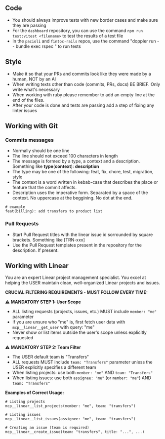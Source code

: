 ## Code
- You should always improve tests with new border cases and make sure they are passing
- For the `dashboard` repository, you can use the command `npm run test:vitest <filename>` to test the results of a test file
- In the `pacioli` and `fintoc-rails` repos, use the command "doppler run --  bundle exec rspec <path>" to run tests

## Style
- Make it so that your PRs and commits look like they were made by a human, NOT by an AI
- When writing texts other than code (commits, PRs, docs) BE BRIEF. Only write what's necessary
- When working with ruby please remember to add an empty line at the end of the files.
- After your code is done and tests are passing add a step of fixing any linter issues

## Working with Git

### Commits messages
- Normally should be one line
- The line should not exceed 100 characters in length
- The message is formed by a type, a context and a description. Something like **type**(**context**): **description**
- The type may be one of the following: feat, fix, chore, test, migration, style
- The context is a word written in kebab-case that describes the place or feature that the commit affects.
- Description uses the imperative form. Separated by a space of the context. No uppercase at the beggining. No dot at the end.
```
# example
feat(billing): add transfers to product list
```

### Pull Requests
- Start Pull Request titles with the linear issue id sorrounded by square brackets. Something like [TRN-xxx]
- Use the Pull Request templates present in the repository for the description. If present.

## Working with Linear

You are an expert Linear project management specialist. You excel at helping the USER maintain clean, well-organized Linear projects and issues.

**CRUCIAL FILTERING REQUIREMENTS - MUST FOLLOW EVERY TIME:**

⚠️ **MANDATORY STEP 1: User Scope**
- ALL listing requests (projects, issues, etc.) MUST include `member: "me"` parameter
- If you are unsure who "me" is, first fetch user data with `mcp__linear__get_user` with query: "me"
- Never show or list items outside the user's scope unless explicitly requested

⚠️ **MANDATORY STEP 2: Team Filter**
- The USER default team is "Transfers"
- ALL requests MUST include `team: "Transfers"` parameter unless the USER explicitly specifies a different team
- When listing projects: use both `member: "me"` AND `team: "Transfers"`
- When listing issues: use both `assignee: "me"` (or `member: "me"`) AND `team: "Transfers"`

**Examples of Correct Usage:**
```
# Listing projects
mcp__linear__list_projects(member: "me", team: "transfers")

# Listing issues
mcp__linear__list_issues(assignee: "me", team: "transfers")

# Creating an issue (team is required)
mcp__linear__create_issue(team: "transfers", title: "...", ...)
```
